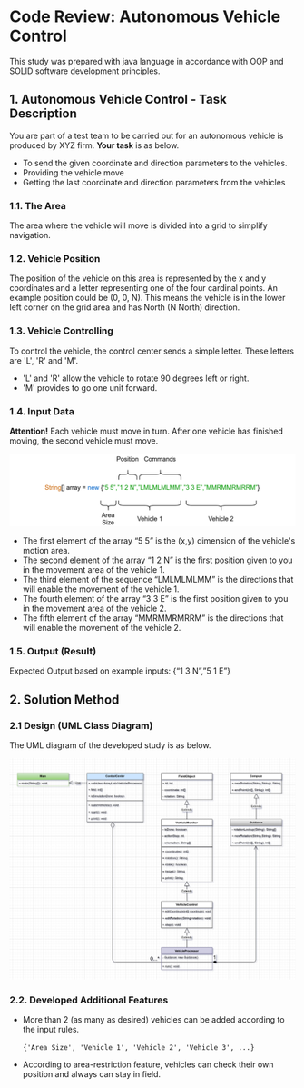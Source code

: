 
# Code Review: Autonomous Vehicle Control

This study was prepared with java language in accordance with OOP and SOLID software development principles.

## 1. Autonomous Vehicle Control - Task Description 

You are part of a test team to be carried out for an autonomous vehicle is produced by XYZ firm. **Your task** is as below.

- To send the given coordinate and direction parameters to the vehicles.
- Providing the vehicle move
- Getting the last coordinate and direction parameters from the vehicles

### 1.1. The Area

The area where the vehicle will move is divided into a grid to simplify navigation.

### 1.2. Vehicle Position

The position of the vehicle on this area is represented by the x and y coordinates and a letter representing one of the four cardinal points. An example position could be (0, 0, N). This means the vehicle is in the lower left corner on the grid area and has North (N North) direction.

### 1.3. Vehicle Controlling

To control the vehicle, the control center sends a simple letter. These letters are 'L', 'R' and 'M'.
- 'L' and 'R' allow the vehicle to rotate 90 degrees left or right.
- 'M' provides to go one unit forward.

### 1.4. Input Data

**Attention!** Each vehicle must move in turn. After one vehicle has finished moving, the second vehicle must move.

![](./pictures/input_schema.png)

- The first element of the array “5 5” is the (x,y) dimension of the vehicle's motion area.
- The second element of the array “1 2 N” is the first position given to you in the movement area of the vehicle 1.
- The third element of the sequence “LMLMLMLMM” is the directions that will enable the movement of the vehicle 1.
- The fourth element of the array “3 3 E” is the first position given to you in the movement area of the vehicle 2.
- The fifth element of the array “MMRMMRMRRM” is the directions that will enable the movement of the vehicle 2.

### 1.5. Output (Result)

Expected Output based on example inputs:
{“1 3 N”,”5 1 E”}

## 2. Solution Method

### 2.1 Design (UML Class Diagram)

The UML diagram of the developed study is as below.

![](./pictures/autonomous-vehicle-class-uml.png)

### 2.2. Developed Additional Features

- More than 2 (as many as desired) vehicles can be added according to the input rules.
  
    ```{'Area Size', 'Vehicle 1', 'Vehicle 2', 'Vehicle 3', ...}```
- According to area-restriction feature, vehicles can check their own position and always can stay in field.